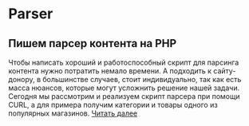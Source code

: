 # Parser

## Пишем парсер контента на PHP

Чтобы написать хороший и работоспособный скрипт для парсинга контента нужно потратить немало времени. А подходить к сайту-донору, в большинстве случаев, стоит индивидуально, так как есть масса нюансов, которые могут усложнить решение нашей задачи. Сегодня мы рассмотрим и реализуем скрипт парсера при помощи CURL, а для примера получим категории и товары одного из популярных магазинов. [Читать далее](http://falbar.ru/article/pishem-parser-kontenta-na-php)